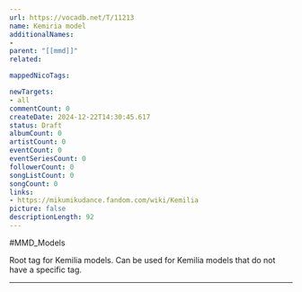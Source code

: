 ```yaml
---
url: https://vocadb.net/T/11213
name: Kemiria model
additionalNames: 
- 
parent: "[[mmd]]"
related:

mappedNicoTags:

newTargets:
- all
commentCount: 0
createDate: 2024-12-22T14:30:45.617
status: Draft
albumCount: 0
artistCount: 0
eventCount: 0
eventSeriesCount: 0
followerCount: 0
songListCount: 0
songCount: 0
links: 
- https://mikumikudance.fandom.com/wiki/Kemilia
picture: false
descriptionLength: 92
---
```


#MMD_Models

Root tag for Kemilia models. Can be used for Kemilia models that do not have a specific tag.

---

